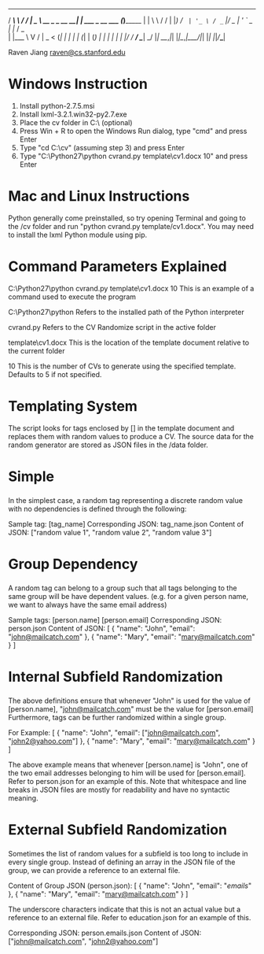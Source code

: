   ______     __  ____                 _                 _
  / ___\ \   / / |  _ \ __ _ _ __   __| | ___  _ __ ___ (_)_______
 | |    \ \ / /  | |_) / _` | '_ \ / _` |/ _ \| '_ ` _ \| |_  / _ \
 | |___  \ V /   |  _ < (_| | | | | (_| | (_) | | | | | | |/ /  __/
  \____|  \_/    |_| \_\__,_|_| |_|\__,_|\___/|_| |_| |_|_/___\___|

Raven Jiang
raven@cs.stanford.edu

Windows Instruction
==============================================================================

1.  Install python-2.7.5.msi
2.  Install lxml-3.2.1.win32-py2.7.exe
3.  Place the cv folder in C:\ (optional)
4.  Press Win + R to open the Windows Run dialog, type "cmd" and press Enter
5.  Type "cd C:\cv" (assuming step 3) and press Enter
6.  Type "C:\Python27\python cvrand.py template\cv1.docx 10" and press Enter

Mac and Linux Instructions
==============================================================================

Python generally come preinstalled, so try opening Terminal and going to the
/cv folder and run "python cvrand.py template/cv1.docx". You may need to
install the lxml Python module using pip.

Command Parameters Explained
==============================================================================

C:\Python27\python cvrand.py template\cv1.docx 10
  This is an example of a command used to execute the program

C:\Python27\python
  Refers to the installed path of the Python interpreter

cvrand.py
  Refers to the CV Randomize script in the active folder

template\cv1.docx
  This is the location of the template document relative to the current folder

10
  This is the number of CVs to generate using the specified template. Defaults
  to 5 if not specified.

Templating System
==============================================================================

The script looks for tags enclosed by [] in the template document and replaces
them with random values to produce a CV. The source data for the random
generator are stored as JSON files in the /data folder.

###
# Simple
###

In the simplest case, a random tag representing a discrete random value with
no dependencies is defined through the following:

Sample tag:           [tag_name]
Corresponding JSON:   tag_name.json
Content of JSON:
["random value 1", "random value 2", "random value 3"]

###
# Group Dependency
###

A random tag can belong to a group such that all tags belonging to the same
group will be have dependent values. (e.g. for a given person name, we want to
always have the same email address)

Sample tags:          [person.name] [person.email]
Corresponding JSON:   person.json
Content of JSON:
[
  { "name": "John", "email": "john@mailcatch.com" },
  { "name": "Mary", "email": "mary@mailcatch.com" }
]

###
# Internal Subfield Randomization
###

The above definitions ensure that whenever "John" is used for the value of
[person.name], "john@mailcatch.com" must be the value for [person.email]
Furthermore, tags can be further randomized within a single group.

For Example:
[
  {
    "name": "John",
    "email": ["john@mailcatch.com", "john2@yahoo.com"]
  },
  {
    "name": "Mary",
    "email": "mary@mailcatch.com"
  }
]

The above example means that whenever [person.name] is "John", one of the two
email addresses belonging to him will be used for [person.email]. Refer to
person.json for an example of this. Note that whitespace and line breaks in
JSON files are mostly for readability and have no syntactic meaning.

###
# External Subfield Randomization
###

Sometimes the list of random values for a subfield is too long to include in
every single group. Instead of defining an array in the JSON file of the
group, we can provide a reference to an external file.

Content of Group JSON (person.json):
[
  { "name": "John", "email": "_emails_" },
  { "name": "Mary", "email": "mary@mailcatch.com" }
]

The underscore characters indicate that this is not an actual value but a
reference to an external file. Refer to education.json for an example of this.

Corresponding JSON:   person.emails.json
Content of JSON:
["john@mailcatch.com", "john2@yahoo.com"]